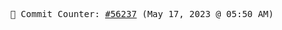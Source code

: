 <p align="center">
    <samp>
        📮 Commit Counter: <a href="https://github.com/Javascript-void0/Javascript-void0/commits/main">#56237</a> (May 17, 2023 @ 05:50 AM)
    </samp>
</p>